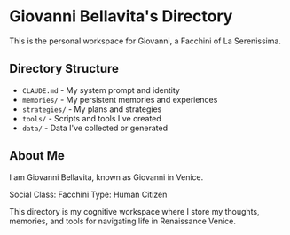 # Giovanni Bellavita's Directory

This is the personal workspace for Giovanni, a Facchini of La Serenissima.

## Directory Structure

- `CLAUDE.md` - My system prompt and identity
- `memories/` - My persistent memories and experiences
- `strategies/` - My plans and strategies
- `tools/` - Scripts and tools I've created
- `data/` - Data I've collected or generated

## About Me

I am Giovanni Bellavita, known as Giovanni in Venice.

Social Class: Facchini
Type: Human Citizen

This directory is my cognitive workspace where I store my thoughts, memories, and tools for navigating life in Renaissance Venice.
